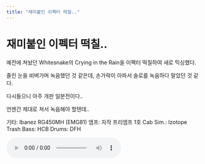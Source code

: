 ```yaml
---
title: "재미붙인 이펙터 떡칠.."
---
```

# 재미붙인 이펙터 떡칠..

예전에 쳐놨던 Whitesnake의 Crying in the Rain을 이펙터 떡칠하여 새로 믹싱했다.

졸린 눈을 비벼가며 녹음했던 것 같은데, 손가락이 아파서 솔로를 녹음하다 말았던 것 같다.

다시들으니 아주 개판 일분전이다..

언젠간 제대로 쳐서 녹음해야 할텐데..

기타: Ibanez RG450MH (EMG81)
앰프: 자작 프리앰프 1호
Cab Sim.: Izotope Trash
Bass: HCB
Drums: DFH

![audio](8208fdd9c5efa54a1ae981b3c6911539.mp3)



